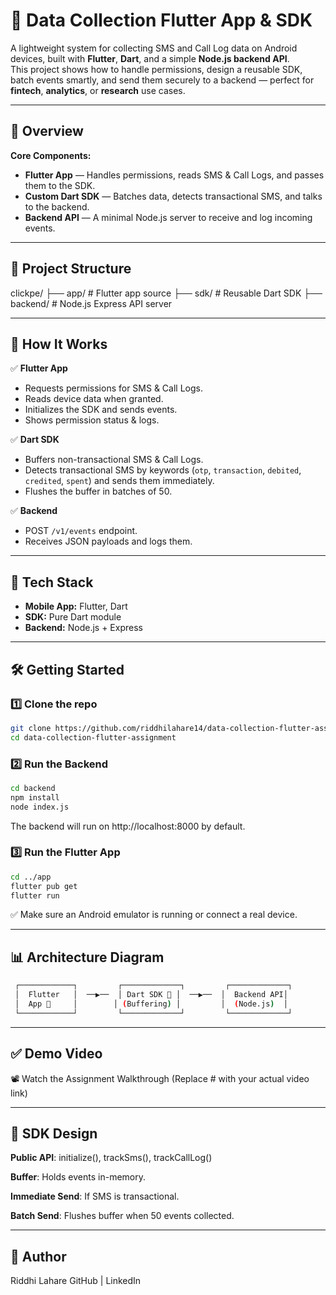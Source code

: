 # 📱 Data Collection Flutter App & SDK

A lightweight system for collecting SMS and Call Log data on Android devices, built with **Flutter**, **Dart**, and a simple **Node.js backend API**.  
This project shows how to handle permissions, design a reusable SDK, batch events smartly, and send them securely to a backend — perfect for **fintech**, **analytics**, or **research** use cases.

---

## 🚀 Overview

**Core Components:**
- **Flutter App** — Handles permissions, reads SMS & Call Logs, and passes them to the SDK.
- **Custom Dart SDK** — Batches data, detects transactional SMS, and talks to the backend.
- **Backend API** — A minimal Node.js server to receive and log incoming events.

---

## 📂 Project Structure

clickpe/
├── app/ # Flutter app source
├── sdk/ # Reusable Dart SDK
├── backend/ # Node.js Express API server

---

## 🧩 How It Works

✅ **Flutter App**
- Requests permissions for SMS & Call Logs.
- Reads device data when granted.
- Initializes the SDK and sends events.
- Shows permission status & logs.

✅ **Dart SDK**
- Buffers non-transactional SMS & Call Logs.
- Detects transactional SMS by keywords (`otp`, `transaction`, `debited`, `credited`, `spent`) and sends them immediately.
- Flushes the buffer in batches of 50.

✅ **Backend**
- POST `/v1/events` endpoint.
- Receives JSON payloads and logs them.

---

## 📌 Tech Stack

- **Mobile App:** Flutter, Dart
- **SDK:** Pure Dart module
- **Backend:** Node.js + Express

---

## 🛠️ Getting Started

### 1️⃣ Clone the repo

```bash
git clone https://github.com/riddhilahare14/data-collection-flutter-assignment.git
cd data-collection-flutter-assignment
```
### 2️⃣ Run the Backend

```bash
cd backend
npm install
node index.js
```
The backend will run on http://localhost:8000 by default.

### 3️⃣ Run the Flutter App

```bash
cd ../app
flutter pub get
flutter run
```
✅ Make sure an Android emulator is running or connect a real device.

---

## 📊 Architecture Diagram

```bash
 ┌────────────┐         ┌─────────────┐         ┌─────────────┐
 │  Flutter   │  ──▶──  │ Dart SDK 🧩 │  ──▶──  │  Backend API│
 │  App 📱     │        │ (Buffering) │         │  (Node.js)  │
 └────────────┘         └─────────────┘         └─────────────┘
```

---

## ✅ Demo Video
📽️ Watch the Assignment Walkthrough
(Replace # with your actual video link)

---

## 📜 SDK Design
**Public API**: initialize(), trackSms(), trackCallLog()

**Buffer**: Holds events in-memory.

**Immediate Send**: If SMS is transactional.

**Batch Send**: Flushes buffer when 50 events collected.

---

## 👤 Author
Riddhi Lahare
GitHub | LinkedIn
